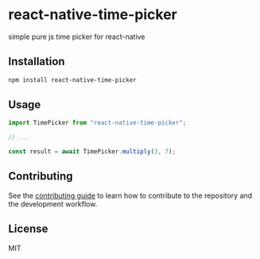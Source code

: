 # react-native-time-picker

simple pure js time picker for react-native

## Installation

```sh
npm install react-native-time-picker
```

## Usage

```js
import TimePicker from "react-native-time-picker";

// ...

const result = await TimePicker.multiply(3, 7);
```

## Contributing

See the [contributing guide](CONTRIBUTING.md) to learn how to contribute to the repository and the development workflow.

## License

MIT
